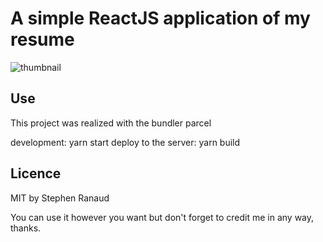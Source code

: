 # A simple ReactJS application of my resume

![thumbnail](./thumb.jpg)

## Use

This project was realized with the bundler parcel

development: yarn start
deploy to the server: yarn build

## Licence 

MIT by Stephen Ranaud

You can use it however you want but don't forget to credit me in any way, thanks.
